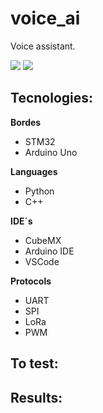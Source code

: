 # voice_ai

Voice assistant.


![](https://img.shields.io/github/repo-size/ivan-pinto/voice_ai)
![](https://img.shields.io/github/license/ivan-pinto/voice_ai)

## Tecnologies:

**Bordes**
- STM32
- Arduino Uno

**Languages**
- Python
- C++

**IDE´s**
- CubeMX
- Arduino IDE
- VSCode

**Protocols**
- UART
- SPI
- LoRa
- PWM


## To test:



## Results:



